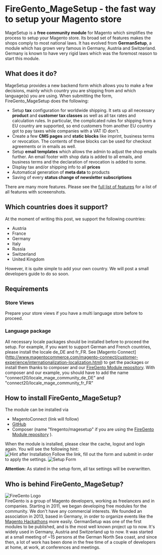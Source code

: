 FireGento_MageSetup - the fast way to setup your Magento store
====================================================
MageSetup is a **free community module** for Magento which simplifies the process to setup your Magento store. 
Its broad set of features makes the shops comply to most national laws.
It has evolved from **GermanSetup**, a module which has grown very famous in Germany, Austria and Switzerland. Germany is known to have very rigid laws which was the foremost reason to start this module. 

What does it do?
----------------
MageSetup provides a new backend form which allows you to make a few decisions, mainly which country you are shipping from and which language(s) you are using. When submitting the form, FireGento_MageSetup does the following:
  
* Setup **tax** configuration for worldwide shipping. It sets up all necessary **product** and **customer tax classes** as well as all tax rates and calculation rules. 
   In particular, the complicated rules for shipping from a EU country are supported, so end customers from another EU country got to pay taxes while companies with a VAT ID don't.
* Create a few **CMS pages** and **static blocks** like imprint, business terms or revocation. The contents of these blocks can be used for checkout agreements or in emails as well.
* Setup **email templates** which allows the admin to adjust the shop emails further. An email footer with shop data is added to all emails, and business terms and the declaration of revocation is added to some.
* Display tax and/or shipping info to all **prices**
* Automatical generation of **meta data** to products
* Saving of every **status change of newsletter subscriptions**

There are many more features. Please see the [full list of features](https://github.com/firegento/firegento-magesetup/blob/development/docs/features/features.markdown) for a list of all features with screeenshots.

Which countries does it support?
--------------------------------
At the moment of writing this post, we support the following countries:

* Austria
* France
* Germany
* Italy
* Russia
* Switzerland
* United Kingdom

However, it is quite simple to add your own country. We will post a small developers guide to do so soon. 

Requirements
-------------------------

### Store Views
Prepare your store views if you have a multi language store before to proceed.

### Language package
All necessary locale packages should be installed before to proceed the setup. For example, if you want to support German and French countries,
please install the locale de_DE and fr_FR. See [Magento Connect] (http://www.magentocommerce.com/magento-connect/customer-experience/internationalization-localization.html) to get the packages or install them thanks to composer and our [FireGento Module repository](http://packages.firegento.com/). With composer and our example, you should have to add the name "connect20/locale_mage_community_de_DE" and "connect20/locale_mage_community_fr_FR"


How to install FireGento_MageSetup?
-------------------------
The module can be installed via 

* MagentoConnect (link will follow)
* [GitHub](https://github.com/firegento/firegento-magesetup/)
* Composer (name "firegento/magesetup" if you are using the [FireGento Module repository](http://packages.firegento.com/) ).

When the module is installed, please clear the cache, logout and login again. You will see the following hint:  
![Hint after Installation](https://raw.github.com/firegento/firegento-magesetup/development/docs/features/images/install-hint.png "Hint after Installation")
Follow the link, fill out the form and submit in order to apply the settings.
![Setup Form](https://raw.github.com/firegento/firegento-magesetup/development/docs/features/images/setup-overview.png "Setup Form")

**Attention:** As stated in the setup form, all tax settings will be overwritten.

Who is behind FireGento_MageSetup?
----------------------------------
![FireGento Logo](http://www.avs-webentwicklung.de/fileadmin/images/FireGento.png "FireGento Logo")  
FireGento is a group of Magento developers, working as freelancers and in companies. Starting in 2011, we began developing free modules for the community. 
We don't have any commercial interests. We founded an association in 2013, based in Germany, in order to organize events like the [Magento Hackathons](http://www.mage-hackathon.de/) more easily.
GermanSetup was one of the first modules to be published, and is the most well known project up to now. It's widely used in Germany, Austria and Switzerland up to now. 
It was started at a small meeting of ~15 persons at the German North Sea coast, and since then, a lot of work has been done in the free time of a couple of developers at home, at work, at conferences and meetings. 
